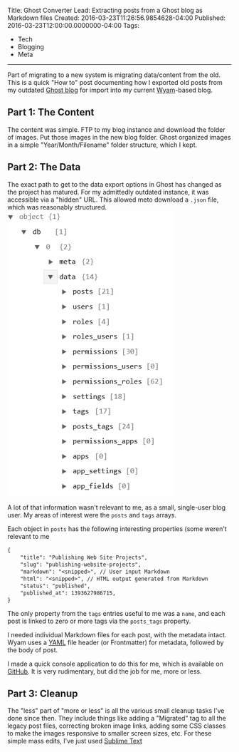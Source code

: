 Title: Ghost Converter
Lead: Extracting posts from a Ghost blog as Markdown files
Created: 2016-03-23T11:26:56.9854628-04:00
Published: 2016-03-23T12:00:00.0000000-04:00
Tags: 
 - Tech
 - Blogging
 - Meta
---
Part of migrating to a new system is migrating data/content from the old. This is a quick "How to" post documenting how I exported old posts from my outdated [Ghost blog][GhostBlog] for import into my current [Wyam][Wyam]-based blog.

## Part 1: The Content
The content was simple. FTP to my blog instance and download the folder of images. Put those images in the new blog folder. Ghost organized images in a simple "Year/Month/Filename" folder structure, which I kept.

## Part 2: The Data
The exact path to get to the data export options in Ghost has changed as the project has matured. For my admittedly outdated instance, it was accessible via a "hidden" URL. This allowed meto download a `.json` file, which was reasonably structured. ![Json Structure](../assets/img/2016/Mar/ghost-export-json.png)

A lot of that information wasn't relevant to me, as a small, single-user blog user. My areas of interest were the `posts` and `tags` arrays.

Each object in `posts` has the following interesting properties (some weren't relevant to me

``` 
{
    "title": "Publishing Web Site Projects",
    "slug": "publishing-website-projects",
    "markdown": "<snipped>", // User input Markdown
    "html": "<snipped>", // HTML output generated from Markdown 
    "status": "published",
    "published_at": 1393627986715,
}
```
The only property from the `tags` entries useful to me was a `name`, and each post is linked to zero or more tags via the `posts_tags` property.

I needed individual Markdown files for each post, with the metadata intact. Wyam uses a [YAML][YAML] file header (or Frontmatter) for metadata, followed by the body of post. 

I made a quick console application to do this for me, which is available on [GitHub][GhostConverter]. It is very rudimentary, but did the job for me, more or less.

## Part 3: Cleanup
The "less" part of "more or less" is all the various small cleanup tasks I've done since then. They include things like adding a "Migrated" tag to all the legacy post files, correcting broken image links, adding some CSS classes to make the images responsive to smaller screen sizes, etc.  For these simple mass edits, I've just used [Sublime Text][Sublime]

[GhostBlog]:https://github.com/TryGhost/Ghost
[Wyam]:http://wyam.io/
[GhostConverter]:https://github.com/jcgillespie/GhostConverter
[YAML]:http://yaml.org/
[Sublime]:https://www.sublimetext.com/